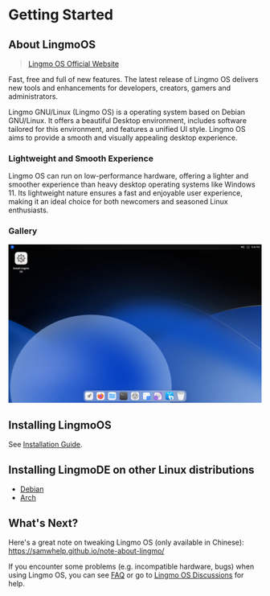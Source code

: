 # Getting Started

## About LingmoOS
> [Lingmo OS Official Website](https://lingmo.org/)

Fast, free and full of new features. The latest release of Lingmo OS delivers new tools and enhancements for developers, creators, gamers and administrators.

Lingmo GNU/Linux (Lingmo OS) is a operating system based on Debian GNU/Linux. It offers a beautiful Desktop environment, includes software tailored for this environment, and features a unified UI style. Lingmo OS aims to provide a smooth and visually appealing desktop experience.

### Lightweight and Smooth Experience
Lingmo OS can run on low-performance hardware, offering a lighter and smoother experience than heavy desktop operating systems like Windows 11. Its lightweight nature ensures a fast and enjoyable user experience, making it an ideal choice for both newcomers and seasoned Linux enthusiasts.

### Gallery
![LingmoOS](../assets/about/desktop.webp)

## Installing LingmoOS
See [Installation Guide](installation-guide).

## Installing LingmoDE on other Linux distributions
- [Debian](faq#are-there-any-lingmode-packages-for-debian-12)
- [Arch](https://aur.archlinux.org/packages?SeB=m&K=chun-awa)

## What's Next?
Here's a great note on tweaking Lingmo OS (only available in Chinese): <https://samwhelp.github.io/note-about-lingmo/>

If you encounter some problems (e.g. incompatible hardware, bugs) when using Lingmo OS, you can see [FAQ](faq) or go to [Lingmo OS Discussions](https://github.com/orgs/LingmoOS/discussions) for help.
